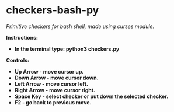 # checkers-bash-py
<i> Primitive checkers for bash shell, made using curses module.</i>


<b> Instructions:
  * In the terminal type: python3 checkers.py
</b>

<b>Controls:</b>
<b>
* Up Arrow - move cursor up.
* Down Arrow - move cursor down.
* Left Arrow - move cursor left.
* Right Arrow - move cursor right.
* Space Key - select checker or put down the selected checker.
* F2 - go back to previous move.
</b>
